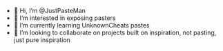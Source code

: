- 👋 Hi, I’m @JustPasteMan
- 👀 I’m interested in exposing pasters
- 🌱 I’m currently learning UnknownCheats pastes
- 💞️ I’m looking to collaborate on projects built on inspiration, not pasting, just pure inspiration


<!---
JustPasteMan/JustPasteMan is a ✨ special ✨ repository because its `README.md` (this file) appears on your GitHub profile.
You can click the Preview link to take a look at your changes.
--->
